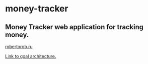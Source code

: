 # money-tracker
## Money Tracker web application for tracking money.

[robertorob.ru](robertorob.ru)

[Link to goal architecture.](https://drive.google.com/file/d/1oNGea89lIQDJUCpG2TC-EW16meEcSXIr/view?usp=drive_link)
